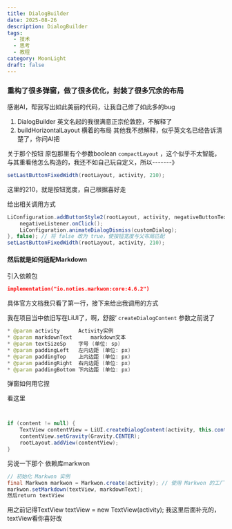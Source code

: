 ```yaml
---
title: DialogBuilder
date: 2025-08-26
description: DialogBuilder
tags:
  - 技术
  - 思考
  - 教程
category: MoonLight
draft: false
---
```

### 重构了很多弹窗，做了很多优化，封装了很多冗余的布局
感谢AI，帮我写出如此美丽的代码，让我自己修了如此多的bug

 1.  DialogBuilder 英文名起的我很满意正宗伦敦腔，不解释了
 2. buildHorizontalLayout 横着的布局
 其他我不想解释，似乎英文名已经告诉清楚了，你问AI把 

关于那个按钮
原包那里有个参数boolean `compactLayout` ，这个似乎不太智能，与其重看他怎么构造的，我还不如自己玩自定义，所以-------》

```Java
setLastButtonFixedWidth(rootLayout, activity, 210);
```

这里的210，就是按钮宽度，自己根据喜好走

给出相关调用方式

```Java
LiConfiguration.addButtonStyle2(rootLayout, activity, negativeButtonText, v -> {  
    negativeListener.onClick();  
    LiConfiguration.animateDialogDismiss(customDialog);  
}, false); // 将 false 改为 true，使按钮宽度与父布局匹配  
setLastButtonFixedWidth(rootLayout, activity, 210);
```
#### 然后就是如何适配Markdown

引入依赖包

```Json
implementation("io.noties.markwon:core:4.6.2")
```
具体官方文档我只看了第一行，接下来给出我调用的方式

我在项目当中依旧写在LiUI了，啊，舒服‘
`createDialogContent`
参数之前说了

```Java
* @param activity      Activity实例  
* @param markdownText      markdown文本  
* @param textSizeSp    字号 (单位: sp)  
* @param paddingLeft   左内边距 (单位: px)  
* @param paddingTop    上内边距 (单位: px)  
* @param paddingRight  右内边距 (单位: px)  
* @param paddingBottom 下内边距 (单位: px)
```

弹窗如何用它捏

看这里

```Java


if (content != null) {  
    TextView contentView = LiUI.createDialogContent(activity, this.content, 16f, dp(10), 0, dp(10), 0);  
    contentView.setGravity(Gravity.CENTER);  
    rootLayout.addView(contentView);  
}
```

另说一下那个 依赖库markwon
```Java
// 初始化 Markwon 实例  
final Markwon markwon = Markwon.create(activity); // 使用 Markwon 的工厂方法创建实例
markwon.setMarkdown(textView, markdownText);
然后return textView
```

用之前记得TextView textView = new TextView(activity); 我这里后面补充的，textView看你喜好改